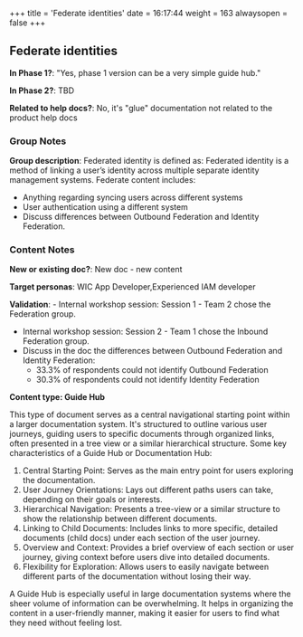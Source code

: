 +++
title = 'Federate identities'
date = 16:17:44
weight = 163
alwaysopen = false
+++

## Federate identities

**In Phase 1?**: "Yes, phase 1 version can be a very simple guide hub."

**In Phase 2?**: TBD

**Related to help docs?**: No, it's "glue" documentation not related to the product help docs


### Group Notes

**Group description**: Federated identity is defined as: 
Federated identity is a method of linking a user’s identity across multiple separate identity management systems.
Federate content includes:
- Anything regarding syncing users across different systems
- User authentication using a different system
- Discuss differences between Outbound Federation and Identity Federation.

### Content Notes

**New or existing doc?**: New doc - new content

**Target personas**: WIC App Developer,Experienced IAM developer

**Validation**: - Internal workshop session: Session 1 - Team 2 chose the Federation group.
- Internal workshop session: Session 2 - Team 1 chose the Inbound Federation group.
- Discuss in the doc the differences between Outbound Federation and Identity Federation:
    - 33.3% of respondents could not identify Outbound Federation
    - 30.3% of respondents could not identify Identity Federation

**Content type: Guide Hub**

This type of document serves as a central navigational starting point within a larger documentation system. It's structured to outline various user journeys, guiding users to specific documents through organized links, often presented in a tree view or a similar hierarchical structure. Some key characteristics of a Guide Hub or Documentation Hub:

1. Central Starting Point: Serves as the main entry point for users exploring the documentation.
2. User Journey Orientations: Lays out different paths users can take, depending on their goals or interests.
3. Hierarchical Navigation: Presents a tree-view or a similar structure to show the relationship between different documents.
4. Linking to Child Documents: Includes links to more specific, detailed documents (child docs) under each section of the user journey.
5. Overview and Context: Provides a brief overview of each section or user journey, giving context before users dive into detailed documents.
6. Flexibility for Exploration: Allows users to easily navigate between different parts of the documentation without losing their way.

A Guide Hub is especially useful in large documentation systems where the sheer volume of information can be overwhelming. It helps in organizing the content in a user-friendly manner, making it easier for users to find what they need without feeling lost.


